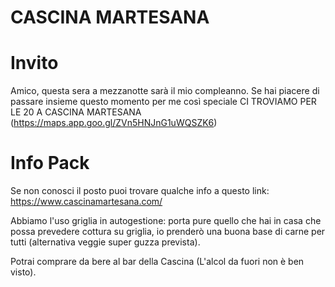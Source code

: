 
# CASCINA MARTESANA

# Invito

Amico, questa sera a mezzanotte sarà il mio compleanno.
Se hai piacere di passare insieme questo momento per me così speciale CI TROVIAMO PER LE 20 A CASCINA MARTESANA (https://maps.app.goo.gl/ZVn5HNJnG1uWQSZK6)
# Info Pack
Se non conosci il posto puoi trovare qualche info a questo link: https://www.cascinamartesana.com/

Abbiamo l'uso griglia in autogestione: porta pure quello che hai in casa che possa prevedere cottura su griglia, io prenderò una buona base di carne per tutti (alternativa veggie super guzza prevista).

Potrai comprare da bere al bar della Cascina (L'alcol da fuori non è ben visto).
